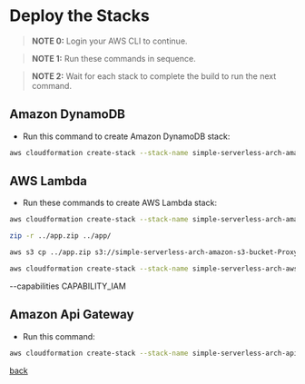 # Deploy the Stacks
>__NOTE 0:__ Login your AWS CLI to continue.

>__NOTE 1:__ Run these commands in sequence.

>__NOTE 2:__ Wait for each stack to complete the build to run the next command.

## Amazon DynamoDB
- Run this command to create Amazon DynamoDB stack:
```bash
aws cloudformation create-stack --stack-name simple-serverless-arch-amazon-dynamodb --template-body file://$(pwd)/amazon-dynamodb.yaml
```

## AWS Lambda
- Run these commands to create AWS Lambda stack:

```bash
aws cloudformation create-stack --stack-name simple-serverless-arch-amazon-s3-bucket --template-body file://$(pwd)/amazon-s3.yaml
```

```bash
zip -r ../app.zip ../app/
```

```bash
aws s3 cp ../app.zip s3://simple-serverless-arch-amazon-s3-bucket-ProxyLambdaS3Bucket/
```

```bash
aws cloudformation create-stack --stack-name simple-serverless-arch-aws-lambda --template-body file://$(pwd)/aws-lambda.yaml
```
--capabilities CAPABILITY_IAM

## Amazon Api Gateway
- Run this command:
```bash
aws cloudformation create-stack --stack-name simple-serverless-arch-api-gateway --template-body file://$(pwd)/amazon-api-gateway.yaml --parameters ParameterKey=AllowCorsForWhatOrigin,ParameterValue=S3_BUCKET_URL ParameterKey=DeployStage,ParameterValue=dev
```

[back](../README.md)